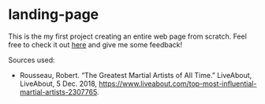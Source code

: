 # landing-page
This is the my first project creating an entire web page from scratch.
Feel free to check it out [here](https://therealfake.github.io/landing-page/) and give me some feedback!

Sources used:
 - Rousseau, Robert. “The Greatest Martial Artists of All Time.” LiveAbout, LiveAbout, 5 Dec. 2018, https://www.liveabout.com/top-most-influential-martial-artists-2307765. 
